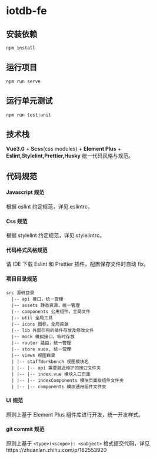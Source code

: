 # iotdb-fe

## 安装依赖

```
npm install
```

## 运行项目

```
npm run serve
```

## 运行单元测试

```
npm run test:unit
```

## 技术栈

**Vue3.0** + **Scss**(css modules) + **Element Plus** + **Eslint,Stylelint,Prettier,Husky** 统一代码风格与规范。

## 代码规范

#### Javascript 规范

根据 eslint 约定规范，详见.eslintrc。
  
#### Css 规范 
 
根据 stylelint 约定规范，详见.stylelintrc。
  
#### 代码格式风格规范
请 IDE 下载 Eslint 和 Prettier 插件，配置保存文件时自动 fix。
  <br/>
#### 项目目录规范

```
src 源码目录
  |-- api 接口，统一管理
  |-- assets 静态资源，统一管理
  |-- components 公用组件，全局文件
  |-- util 全局工具
  |-- icons 图标，全局资源
  |-- lib 外部引用的插件存放及修改文件
  |-- mock 模拟接口，临时存放
  |-- router 路由，统一管理
  |-- store vuex, 统一管理
  |-- views 视图目录
  | |-- staffWorkbench 视图模块名
  | |-- |-- api 需要就近维护的接口文件夹
  | |-- |-- index.vue 模块入口页面
  | |-- |-- indexComponents 模块页面级组件文件夹
  | |-- |-- components 模块通用组件文件夹
```
#### UI 规范
原则上基于 Element Plus 组件库进行开发，统一开发样式。
#### git commit 规范
原则上基于 `<type>(<scope>): <subject>` 格式提交代码，详见https://zhuanlan.zhihu.com/p/182553920
